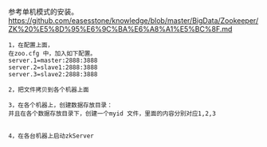 参考单机模式的安装。
https://github.com/easesstone/knowledge/blob/master/BigData/Zookeeper/ZK%20%E5%8D%95%E6%9C%BA%E6%A8%A1%E5%BC%8F.md
```
1，在配置上面，
在zoo.cfg 中，加入如下配置。
server.1=master:2888:3888
server.2=slave1:2888:3888
server.3=slave2:2888:3888

2，把文件拷贝到各个机器上面

3，在各个机器上，创建数据存放目录：
并且在各个数据存放目录下，创建一个myid 文件，里面的内容分别对应1,2,3


4，在各台机器上启动zkServer

```
